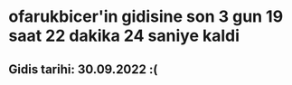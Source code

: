 # ofarukbicer'in gidisine son 3 gun 19 saat 22 dakika 24 saniye kaldi

## Gidis tarihi: 30.09.2022 :(
